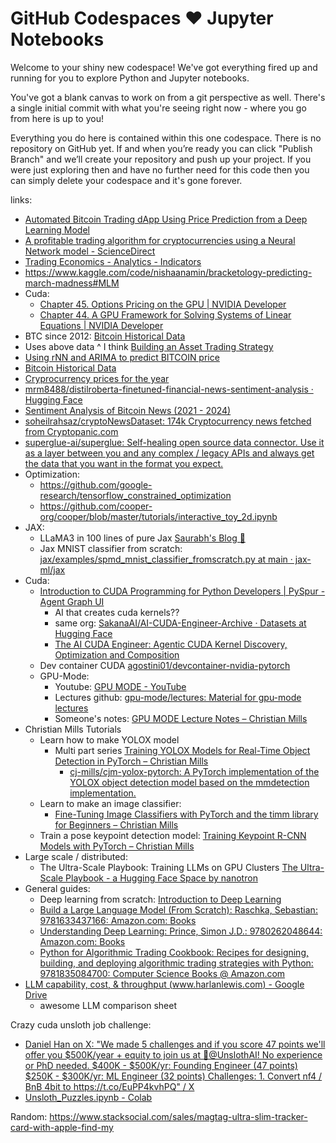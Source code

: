 # GitHub Codespaces ♥️ Jupyter Notebooks

Welcome to your shiny new codespace! We've got everything fired up and running for you to explore Python and Jupyter notebooks.

You've got a blank canvas to work on from a git perspective as well. There's a single initial commit with what you're seeing right now - where you go from here is up to you!

Everything you do here is contained within this one codespace. There is no repository on GitHub yet. If and when you’re ready you can click "Publish Branch" and we’ll create your repository and push up your project. If you were just exploring then and have no further need for this code then you can simply delete your codespace and it's gone forever.

links:
- [Automated Bitcoin Trading dApp Using Price Prediction from a Deep Learning Model](https://www.mdpi.com/2227-9091/13/1/17)
- [A profitable trading algorithm for cryptocurrencies using a Neural Network model - ScienceDirect](https://www.sciencedirect.com/science/article/pii/S0957417423023084)
- [Trading Economics - Analytics - Indicators](https://tradingeconomics.com/analytics/indicators.aspx)
- https://www.kaggle.com/code/nishaanamin/bracketology-predicting-march-madness#MLM
- Cuda: 
    - [Chapter 45. Options Pricing on the GPU | NVIDIA Developer](https://developer.nvidia.com/gpugems/gpugems2/part-vi-simulation-and-numerical-algorithms/chapter-45-options-pricing-gpu)
    - [Chapter 44. A GPU Framework for Solving Systems of Linear Equations | NVIDIA Developer](https://developer.nvidia.com/gpugems/gpugems2/part-vi-simulation-and-numerical-algorithms/chapter-44-gpu-framework-solving)
- BTC since 2012: [Bitcoin Historical Data](https://www.kaggle.com/datasets/mczielinski/bitcoin-historical-data)
- Uses above data ^ I think [Building an Asset Trading Strategy](https://www.kaggle.com/code/shtrausslearning/building-an-asset-trading-strategy#1-%7C-INTRODUCTION)
- [Using rNN and ARIMA to predict BITCOIN price](https://www.kaggle.com/code/zikazika/using-rnn-and-arima-to-predict-bitcoin-price)
- [Bitcoin Historical Data](https://www.kaggle.com/datasets/swaptr/bitcoin-historical-data/discussion/372899)
- [Cryprocurrency prices for the year](https://www.kaggle.com/datasets/artemburenok/cryprocurrency-prices-for-the-year)
- [mrm8488/distilroberta-finetuned-financial-news-sentiment-analysis · Hugging Face](https://huggingface.co/mrm8488/distilroberta-finetuned-financial-news-sentiment-analysis)
- [Sentiment Analysis of Bitcoin News (2021 - 2024)](https://www.kaggle.com/datasets/imadallal/sentiment-analysis-of-bitcoin-news-2021-2024)
- [soheilrahsaz/cryptoNewsDataset: 174k Cryptocurrency news fetched from Cryptopanic.com](https://github.com/soheilrahsaz/cryptoNewsDataset)
- [superglue-ai/superglue: Self-healing open source data connector. Use it as a layer between you and any complex / legacy APIs and always get the data that you want in the format you expect.](https://github.com/superglue-ai/superglue)
- Optimization:
    - https://github.com/google-research/tensorflow_constrained_optimization
    - https://github.com/cooper-org/cooper/blob/master/tutorials/interactive_toy_2d.ipynb
- JAX:
    - LLaMA3 in 100 lines of pure Jax [Saurabh's Blog 🐳](https://saurabhalone.com/blogs/llama3/web)
    - Jax MNIST classifier from scratch: [jax/examples/spmd\_mnist\_classifier\_fromscratch.py at main · jax-ml/jax](https://github.com/jax-ml/jax/blob/main/examples/spmd_mnist_classifier_fromscratch.py)
- Cuda:
    - [Introduction to CUDA Programming for Python Developers | PySpur - Agent Graph UI](https://www.pyspur.dev/blog/introduction_cuda_programming)
        - AI that creates cuda kernels?? 
        - same org: [SakanaAI/AI-CUDA-Engineer-Archive · Datasets at Hugging Face](https://huggingface.co/datasets/SakanaAI/AI-CUDA-Engineer-Archive)
        - [The AI CUDA Engineer: Agentic CUDA Kernel Discovery, Optimization and Composition](https://sakana.ai/ai-cuda-engineer/)
    - Dev container CUDA [agostini01/devcontainer-nvidia-pytorch](https://github.com/agostini01/devcontainer-nvidia-pytorch)
    - GPU-Mode:
        - Youtube: [GPU MODE - YouTube](https://www.youtube.com/@GPUMODE)
        - Lectures github: [gpu-mode/lectures: Material for gpu-mode lectures](https://github.com/gpu-mode/lectures)
        - Someone's notes: [GPU MODE Lecture Notes – Christian Mills](https://christianjmills.com/series/notes/cuda-mode-notes.html)
- Christian Mills Tutorials
    - Learn how to make YOLOX model
        - Multi part series [Training YOLOX Models for Real-Time Object Detection in PyTorch – Christian Mills](https://christianjmills.com/series/tutorials/pytorch-train-object-detector-yolox-series.html)
            - [cj-mills/cjm-yolox-pytorch: A PyTorch implementation of the YOLOX object detection model based on the mmdetection implementation.](https://github.com/cj-mills/cjm-yolox-pytorch/tree/main) 
    - Learn to make an image classifier:
        - [Fine-Tuning Image Classifiers with PyTorch and the timm library for Beginners – Christian Mills](https://christianjmills.com/posts/pytorch-train-image-classifier-timm-hf-tutorial/#selecting-a-model)
    - Train a pose keypoint detection model: [Training Keypoint R-CNN Models with PyTorch – Christian Mills](https://christianjmills.com/series/tutorials/pytorch-train-keypoint-rcnn-series.html)
- Large scale / distributed:
    - The Ultra-Scale Playbook: Training LLMs on GPU Clusters [The Ultra-Scale Playbook - a Hugging Face Space by nanotron](https://huggingface.co/spaces/nanotron/ultrascale-playbook)
- General guides:
    - Deep learning from scratch: [Introduction to Deep Learning](https://sebastianraschka.com/blog/2021/dl-course.html)
    - [Build a Large Language Model (From Scratch): Raschka, Sebastian: 9781633437166: Amazon.com: Books](https://www.amazon.com/Build-Large-Language-Model-Scratch/dp/1633437167?crid=228R4JI0P0QFR&dib=eyJ2IjoiMSJ9.XvZyIer9iV133BWXqNiVt_OOJXZheO54dvZtQly8MC25PNYZrN3OWsGLjbg3I0G9hI3LkjwhsORxvHIob3nvCZFgdSSQEFe07VkehijGxT03n4Amdw7lnXxnsOUuWXeglfHnewCcV3DjL9zWHELfh5DG1ZErzFym3S6ZxSuFzNvoPkaq0uDlD_CKwqHdC0KM_RdvIqF0_2RudgvzRli0V155KkusHRck3pG7ybp5VyqKDC_GgL_MEywLwLhFgX6kOCgV6Rq90eTgSHFd6ac8krpIYjsHWe6H3IXbfKGvMXc.473O1-iUZC0z2hdx8L5Z5ZTNxtNV9gNPw_mE7QZ5Y90&dib_tag=se&keywords=raschka&qid=1730250834&sprefix=raschk,aps,162&sr=8-1&linkCode=sl1&tag=rasbt03-20&linkId=84ee23afbd12067e4098443718842dac&language=en_US&ref_=as_li_ss_tl)
    - [Understanding Deep Learning: Prince, Simon J.D.: 9780262048644: Amazon.com: Books](https://www.amazon.com/Understanding-Deep-Learning-Simon-Prince/dp/0262048647)
    - [Python for Algorithmic Trading Cookbook: Recipes for designing, building, and deploying algorithmic trading strategies with Python: 9781835084700: Computer Science Books @ Amazon.com](https://www.amazon.com/dp/1835084702/ref=syn_sd_onsite_desktop_0?ie=UTF8&psc=1&pf_rd_p=4500617b-0cc7-45a9-8bde-f455bfff54d3&pf_rd_r=5SNWJG9XEAJAHYNPHA0Y&pd_rd_wg=mZ0tf&pd_rd_w=V3gOF&pd_rd_r=ef71ad5c-ff26-48f3-bb57-2cf4bbd806dc&aref=01ucmnySke)
- [LLM capability, cost, & throughput (www.harlanlewis.com) - Google Drive](https://docs.google.com/spreadsheets/d/1foc98Jtbi0-GUsNySddvL0b2a7EuVQw8MoaQlWaDT-w/htmlview#)
    - awesome LLM comparison sheet
 
Crazy cuda unsloth job challenge:
  - [Daniel Han on X: "We made 5 challenges and if you score 47 points we'll offer you $500K/year + equity to join us at 🦥@UnslothAI! No experience or PhD needed. $400K - $500K/yr: Founding Engineer (47 points) $250K - $300K/yr: ML Engineer (32 points) Challenges: 1. Convert nf4 / BnB 4bit to https://t.co/EuPP4kvhPQ" / X](https://x.com/danielhanchen/status/1891194528931209644)
  - [Unsloth\_Puzzles.ipynb - Colab](https://colab.research.google.com/drive/1JqKqA1XWeLHvnYAc0wzrR4JBCnq43HyH?usp=sharing#scrollTo=5uwPWn_fCGFo)


 
Random: https://www.stacksocial.com/sales/magtag-ultra-slim-tracker-card-with-apple-find-my
